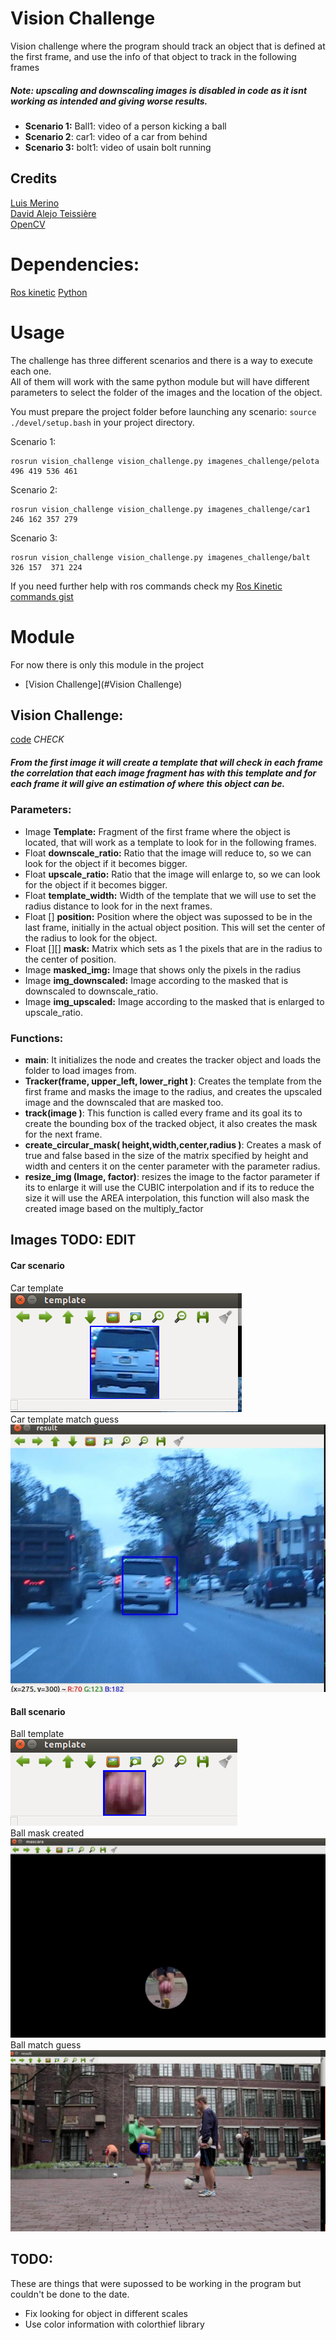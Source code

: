 
# Vision Challenge
Vision challenge where the program should track an object that is defined at the first frame, and use the info of that object to track in the following frames
##### Note: upscaling and downscaling images is disabled in code as it isnt working as intended and giving worse results.
-  **Scenario 1:** Ball1: video of a person kicking a ball
- **Scenario 2**: car1: video of a car from behind
- **Scenario 3:** bolt1: video of usain bolt running
## Credits
[Luis Merino](https://github.com/lmercab)  
[David Alejo Teissière](https://github.com/david-alejo)  
[OpenCV](https://docs.opencv.org/master/d6/d00/tutorial_py_root.html)  
# Dependencies:
[Ros kinetic](http://wiki.ros.org/kinetic/Installation)
[Python](https://www.python.org/downloads/)
# Usage
The challenge has three different scenarios and there is a way to execute each one.  
All of them will work with the same python module but will have different parameters to select the folder of the images and the location of the object.  

You must prepare the project folder before launching any scenario: `source ./devel/setup.bash` in your project directory.

Scenario 1:  
```
rosrun vision_challenge vision_challenge.py imagenes_challenge/pelota 496 419 536 461  
```  
Scenario 2:  
```
rosrun vision_challenge vision_challenge.py imagenes_challenge/car1 246 162 357 279   
```
Scenario 3:  
```
rosrun vision_challenge vision_challenge.py imagenes_challenge/balt 326 157  371 224   
```

If you need further help with ros commands check my [Ros Kinetic commands gist](https://gist.github.com/Kazzpa/5e88584811270419eaea57b7e87195df)
# Module
For now there is only this module in the project
- [Vision Challenge](#Vision Challenge)
## Vision Challenge:
[code](vision_challenge/scripts/vision_challenge.py) *CHECK*
##### From the first image it will create a template that will check in each frame the correlation that each image fragment has with this template and for each frame it will give an estimation of where this object can be.

### Parameters:
 -  Image **Template:** Fragment of the first frame where the object is located, that will work as a template to look for in the following frames.  
 -  Float **downscale_ratio:**  Ratio that the image will reduce to, so we can look for the object if it becomes bigger.  
 -  Float **upscale_ratio:** Ratio that the image will enlarge to, so we can look for the object if it becomes bigger.  
 -  Float **template_width:** Width of the template that we will use to set the radius distance to look for in the next frames.
 - Float [] **position:** Position where the object was supossed to be in the last frame, initially in the actual object position. This will set the center of the radius to look for the object.
 - Float [][] **mask:** Matrix which sets as 1 the pixels that are in the radius to the center of position.
 - Image **masked_img:** Image that shows only the pixels in the radius
 - Image **img_downscaled:**  Image according to the masked that is downscaled to downscale_ratio.
 - Image **img_upscaled:** Image according to the masked that is enlarged to upscale_ratio. 
### Functions:
  - **__main__**: It initializes the node and creates the tracker object and loads the folder to load images from.
 - **Tracker(frame, upper_left, lower_right )**:  Creates the template from the first frame and masks the image to the radius, and creates the upscaled image and the downscaled that are masked too.
 - **track(image )**: This function is called every frame and its goal its to create the bounding box of the tracked object, it also creates the mask  for the next frame.  
 - **create_circular_mask( height,width,center,radius )**: Creates a mask of true and false based in the size of the matrix specified by height and width and centers it on the center parameter with the parameter radius.  
 - **resize_img (Image, factor)**:  resizes the image to the factor parameter if its to enlarge it will use the CUBIC interpolation and if its to reduce the size it will use the AREA interpolation, this function will also mask the created image based on the multiply_factor  

## Images TODO: EDIT
 #### Car scenario
 Car template   
 ![car template](img/car_template.png)  
 Car template match guess  
 ![Car template match guess](img/car_match.png)   
 #### Ball scenario  
 Ball template   
 ![Ball template](img/ball_template.png)  
 Ball mask created   
 ![Ball mask created](img/ball_mask.png)  
 Ball match guess   
 ![Ball match guess  ](img/ball_match.png)   
## TODO: 
These are things that were supossed to be working in the program but couldn't be done to the date.  
- Fix looking for object in different scales
- Use color information with colorthief library
